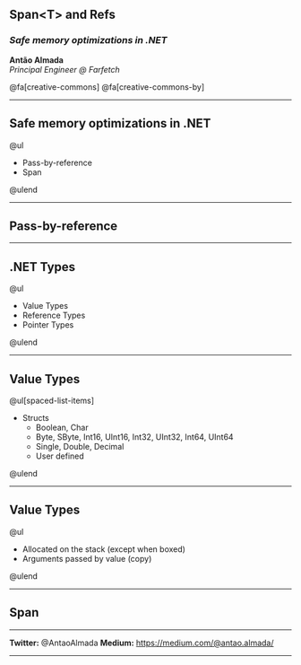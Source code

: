 ## Span&lt;T&gt; and Refs 

### *Safe memory optimizations in .NET*

**Antão Almada**<br>
*Principal Engineer @ Farfetch*<br>

@fa[creative-commons] @fa[creative-commons-by]

---

## Safe memory optimizations in .NET
@ul

- Pass-by-reference
- Span<T>

@ulend

---

## Pass-by-reference

---

## .NET Types 
@ul

- Value Types
- Reference Types
- Pointer Types

@ulend

---

## Value Types
@ul[spaced-list-items]

- Structs
  + Boolean, Char
  + Byte, SByte, Int16, UInt16, Int32, UInt32, Int64, UInt64 
  + Single, Double, Decimal
  + User defined

@ulend

---

## Value Types
@ul

- Allocated on the stack (except when boxed)
- Arguments passed by value (copy)

@ulend

---

## Span <T>

---

**Twitter:** @AntaoAlmada
**Medium:** https://medium.com/@antao.almada/

---

